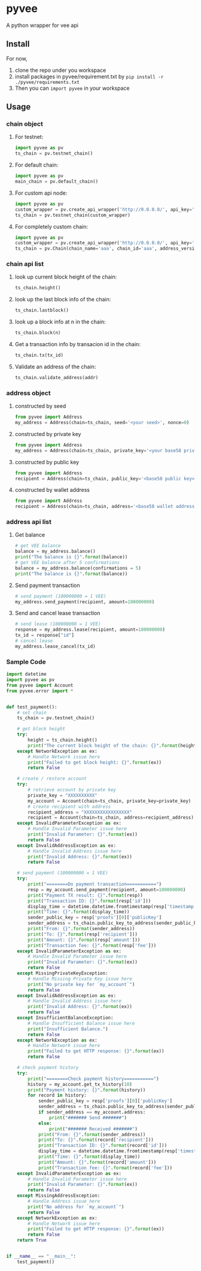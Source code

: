# pyvee
A python wrapper for vee api

## Install
For now, 
1. clone the repo under you workspace
2. install packages in pyvee/requirement.txt by 
```pip install -r ./pyvee/requirements.txt```
3. Then you can ```import pyvee``` in your workspace

## Usage

### chain object
1. For testnet:
    ```python
    import pyvee as pv
    ts_chain = pv.testnet_chain()
    ```
2. For default chain:
    ```python
    import pyvee as pv
    main_chain = pv.default_chain()
    ```

3. For custom api node:
    ```python
    import pyvee as pv
    custom_wrapper = pv.create_api_wrapper('http://0.0.0.0/', api_key='')
    ts_chain = pv.testnet_chain(custom_wrapper)
    ```

4. For completely custom chain:
    ```python
    import pyvee as pv
    custom_wrapper = pv.create_api_wrapper('http://0.0.0.0/', api_key='')
    ts_chain = pv.Chain(chain_name='aaa', chain_id='aaa', address_version=1, api_wrapper=custom_wrapper)
    ```

### chain api list
1. look up current block height of the chain:
    ```python
    ts_chain.height()
    ```

2. look up the last block info of the chain:
    ```python
    ts_chain.lastblock()
    ```


3. look up a block info at n in the chain:
    ```python
    ts_chain.block(n)
    ```

4. Get a transaction info by transacion id in the chain:
    ```python
    ts_chain.tx(tx_id)
    ```
    
5. Validate an address of the chain:
    ```python
    ts_chain.validate_address(addr)
    ```

### address object
1. constructed by seed
    ```python
    from pyvee import Address
    my_address = Address(chain=ts_chain, seed='<your seed>', nonce=0)
    ```
2. constructed by private key
    ```python
    from pyvee import Address
    my_address = Address(chain=ts_chain, private_key='<your base58 private key>')
    ```
3. constructed by public key
    ```python
    from pyvee import Address
    recipient = Address(chain=ts_chain, public_key='<base58 public key>')
    ```
4. constructed by wallet address
    ```python
    from pyvee import Address
    recipient = Address(chain=ts_chain, address='<base58 wallet address>')
    ```
 
### address api list
1. Get balance
    ```python
    # get VEE balance
    balance = my_address.balance()
    print("The balance is {}".format(balance))
    # get VEE balance after 5 confirmations 
    balance = my_address.balance(confirmations = 5)
    print("The balance is {}".format(balance))
    ```
2. Send payment transaction
    ```python
    # send payment (100000000 = 1 VEE)
    my_address.send_payment(recipient, amount=100000000)
    ```
3. Send and cancel lease transaction
    ```python
    # send lease (100000000 = 1 VEE)
    response = my_address.lease(recipient, amount=100000000)
    tx_id = response["id"]
    # cancel lease
    my_address.lease_cancel(tx_id)
    ```
    
### Sample Code

```python
import datetime
import pyvee as pv
from pyvee import Account
from pyvee.error import *


def test_payment():
    # set chain
    ts_chain = pv.testnet_chain()

    # get block height
    try:
        height = ts_chain.height()
        print("The current block height of the chain: {}".format(height))
    except NetworkException as ex:
        # Handle Network issue here
        print("Failed to get block height: {}".format(ex))
        return False

    # create / restore account
    try:
        # retrieve account by private key
        private_key = "XXXXXXXXXX"
        my_account = Account(chain=ts_chain, private_key=private_key)
        # create recipient with address
        recipient_address = "XXXXXXXXXXXXXXXXX"
        recipient = Account(chain=ts_chain, address=recipient_address)
    except InvalidParameterException as ex:
        # Handle Invalid Parameter issue here
        print("Invalid Parameter: {}".format(ex))
        return False
    except InvalidAddressException as ex:
        # Handle Invalid Address issue here
        print("Invalid Address: {}".format(ex))
        return False

    # send payment (100000000 = 1 VEE)
    try:
        print("========Do payment transaction===========")
        resp = my_account.send_payment(recipient, amount=100000000)
        print("Payment TX result: {}".format(resp))
        print("Transaction ID: {}".format(resp['id']))
        display_time = datetime.datetime.fromtimestamp(resp['timestamp'] // 1000000000)
        print("Time: {}".format(display_time))
        sender_public_key = resp['proofs'][0]['publicKey']
        sender_address = ts_chain.public_key_to_address(sender_public_key)
        print("From: {}".format(sender_address))
        print("To: {}".format(resp['recipient']))
        print("Amount: {}".format(resp['amount']))
        print("Transaction fee: {}".format(resp['fee']))
    except InvalidParameterException as ex:
        # Handle Invalid Parameter issue here
        print("Invalid Parameter: {}".format(ex))
        return False
    except MissingPrivateKeyException:
        # Handle Missing Private Key issue here
        print("No private key for `my_account`")
        return False
    except InvalidAddressException as ex:
        # Handle Invalid Address issue here
        print("Invalid Address: {}".format(ex))
        return False
    except InsufficientBalanceException:
        # Handle Insufficient Balance issue here
        print("Insufficient Balance.")
        return False
    except NetworkException as ex:
        # Handle Network issue here
        print("Failed to get HTTP response: {}".format(ex))
        return False

    # check payment history
    try:
        print("========Check payment history===========")
        history = my_account.get_tx_history(10)
        print("Payment history: {}".format(history))
        for record in history:
            sender_public_key = resp['proofs'][0]['publicKey']
            sender_address = ts_chain.public_key_to_address(sender_public_key)
            if sender_address == my_account.address:
                print("####### Send #######")
            else:
                print("####### Received #######")
            print("From: {}".format(sender_address))
            print("To: {}".format(record['recipient']))
            print("Transaction ID: {}".format(record['id']))
            display_time = datetime.datetime.fromtimestamp(resp['timestamp'] // 1000000000)
            print("Time: {}".format(display_time))
            print("Amount: {}".format(record['amount']))
            print("Transaction fee: {}".format(record['fee']))
    except InvalidParameterException as ex:
        # Handle Invalid Parameter issue here
        print("Invalid Parameter: {}".format(ex))
        return False
    except MissingAddressException:
        # Handle Address issue here
        print("No address for `my_account`")
        return False
    except NetworkException as ex:
        # Handle Network issue here
        print("Failed to get HTTP response: {}".format(ex))
        return False
    return True


if __name__ == "__main__":
    test_payment()
```
